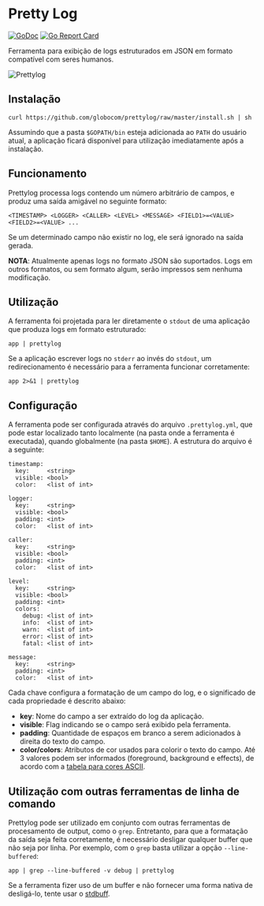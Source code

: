 # Pretty Log

[![GoDoc](https://godoc.org/github.com/globocom/prettylog?status.svg)](https://godoc.org/github.com/globocom/prettylog)
[![Go Report Card](https://goreportcard.com/badge/github.com/globocom/prettylog)](https://goreportcard.com/report/github.com/globocom/prettylog)

Ferramenta para exibição de logs estruturados em JSON em formato compatível com seres humanos.

![Prettylog](https://github.com/globocom/prettylog/raw/master/prettylog.png)

## Instalação

    curl https://github.com/globocom/prettylog/raw/master/install.sh | sh 

Assumindo que a pasta `$GOPATH/bin` esteja adicionada ao `PATH` do usuário atual, a aplicação ficará disponível para 
utilização imediatamente após a instalação.

## Funcionamento

Prettylog processa logs contendo um número arbitrário de campos, e produz uma saída amigável no seguinte formato:

    <TIMESTAMP> <LOGGER> <CALLER> <LEVEL> <MESSAGE> <FIELD1>=<VALUE> <FIELD2>=<VALUE> ...

Se um determinado campo não existir no log, ele será ignorado na saída gerada.

**NOTA**: Atualmente apenas logs no formato JSON são suportados. Logs em outros formatos, ou sem formato algum, serão
impressos sem nenhuma modificação.

## Utilização

A ferramenta foi projetada para ler diretamente o `stdout` de uma aplicação que produza logs em formato estruturado:

    app | prettylog

Se a aplicação escrever logs no `stderr` ao invés do `stdout`, um redirecionamento é necessário para a ferramenta 
funcionar corretamente:

    app 2>&1 | prettylog

## Configuração

A ferramenta pode ser configurada através do arquivo `.prettylog.yml`, que pode estar localizado tanto localmente (na
pasta onde a ferramenta é executada), quando globalmente (na pasta `$HOME`). A estrutura do arquivo é a seguinte:

    timestamp:
      key:     <string>
      visible: <bool> 
      color:   <list of int>

    logger:
      key:     <string>
      visible: <bool>
      padding: <int>
      color:   <list of int> 

    caller:
      key:     <string>
      visible: <bool>
      padding: <int>
      color:   <list of int>

    level:
      key:     <string>
      visible: <bool>
      padding: <int>
      colors:
        debug: <list of int>
        info:  <list of int>
        warn:  <list of int>
        error: <list of int>
        fatal: <list of int>

    message:
      key:     <string>
      padding: <int>
      color:   <list of int>

Cada chave configura a formatação de um campo do log, e o significado de cada propriedade é descrito abaixo:

- **key**: Nome do campo a ser extraído do log da aplicação.
- **visible**: Flag indicando se o campo será exibido pela ferramenta.
- **padding**: Quantidade de espaços em branco a serem adicionados à direita do texto do campo.
- **color/colors**: Atributos de cor usados para colorir o texto do campo. Até 3 valores podem ser informados 
(foreground, background e effects), de acordo com a [tabela para cores ASCII](https://en.wikipedia.org/wiki/ANSI_escape_code#Colors).

## Utilização com outras ferramentas de linha de comando

Prettylog pode ser utilizado em conjunto com outras ferramentas de procesamento de output, como o `grep`. Entretanto, 
para que a formatação da saída seja feita corretamente, é necessário desligar qualquer buffer que não seja por linha. 
Por exemplo, com o `grep` basta utilizar a opção `--line-buffered`:

    app | grep --line-buffered -v debug | prettylog

Se a ferramenta fizer uso de um buffer e não fornecer uma forma nativa de desligá-lo, tente usar o 
[stdbuff](https://www.gnu.org/software/coreutils/manual/html_node/stdbuf-invocation.html).
